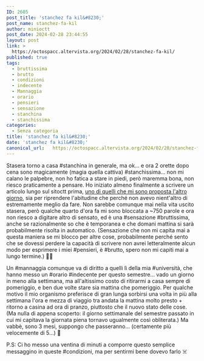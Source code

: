 ```yaml
---
ID: 2605
post_title: 'stanchez fa kil&#8230;'
post_name: stanchez-fa-kil
author: minioctt
post_date: 2024-02-28 23:44:55
layout: post
link: >
  https://octospacc.altervista.org/2024/02/28/stanchez-fa-kil/
published: true
tags:
  - bruttissima
  - brutto
  - condizioni
  - indecente
  - Mannaggia
  - orario
  - pensieri
  - sensazione
  - stanchina
  - stanchissima
categories:
  - Senza categoria
title: 'stanchez fa kil&#8230;'
date: 'stanchez fa kil&#8230;'
canonical_url:   https://octospacc.altervista.org/2024/02/28/stanchez-fa-kil/
---
```

<!-- wp:paragraph -->
<p>Stasera torno a casa #stanchina in generale, ma ok... e ora 2 orette dopo cena sono magicamente (magia quella cattiva) #stanchissima... non mi calano le palpebre, non ho fatica a stare in piedi, però maremma bona, non riesco praticamente a pensare. Ho iniziato almeno finalmente a scrivere un articolo lungo sul sitoctt prima, <a href="https://octospacc.altervista.org/2024/02/25/quali-distrazioni-per-get-through-this/">uno di quelli che mi sono proposta l'altro giorno</a>, sia per riprendere l'abitudine che perché non avevo nient'altro di estremamente meglio da fare. Non sarebbe comunque mai nella vita uscito stasera, però qualche quarto d'ora fa mi sono bloccata a ~750 parole e ora non riesco a digitare altro di sensato, ed è una #sensazione #bruttissima, anche se razionalmente so che è temporanea e che domani mattina si sarà probabilmente risolta in automatico. (Sensazione che non mi capita mai a questa maniera se mi blocco per altre cose, probabilmente perché sento che se dovessi perdere la capacità di scrivere non avrei letteralmente alcun modo per esprimere i miei #pensieri, è #brutto, spero non mi capiti mai a lungo termine.) 😵‍💫️</p>
<!-- /wp:paragraph -->

<!-- wp:paragraph -->
<p>Un #mannaggia comunque va di diritto a quelli lì della mia #università, che hanno messo un #orario #indecente per questo semestre... vado un giorno in meno alla settimana, ma all'altissimo costo di ritirarmi a casa sempre di pomeriggio, e ben due volte stare sia mattina che pomeriggio. Per qualche motivo il mio organismo preferisce di gran lunga sorbirsi una volta in più alla settimana l'ora e mezza di viaggio tra andata la mattina molto presto + ritorno a casina ad ora di pranzo, piuttosto che il nuovo stato delle cose. (Ma nulla di appena scoperto: il giorno settimanale del semestre passato in cui mi capitava la giornata piena tornavo ugualmente così obliterata.) Ma vabbè, sono 3 mesi, suppongo che passeranno... (certamente più velocemente di 5...) 🤧️</p>
<!-- /wp:paragraph -->

<!-- wp:paragraph -->
<p>P.S: Ci ho messo una ventina di minuti a comporre questo semplice messaggino in queste #condizioni, ma per sentirmi bene dovevo farlo ☠️</p>
<!-- /wp:paragraph -->